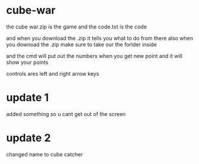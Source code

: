 # cube-war

the cube war.zip is the game 
and the code.txt is the code 

and when you download the .zip it tells you what to do from there
also when you downoad the .zip make sure to take our the forlder inside 

and the cmd will put out the numbers when you get new point and it will show your points 


controls ares left and right arrow keys 

# update 1 

added something so u cant get out of the screen

# update 2

changed name to cube catcher
